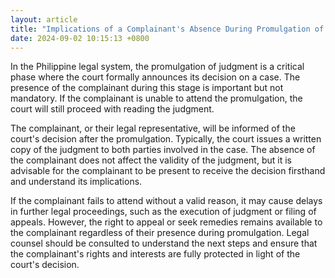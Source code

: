 ```yaml
---
layout: article
title: "Implications of a Complainant's Absence During Promulgation of Judgment in the Philippines"
date: 2024-09-02 10:15:13 +0800
---
```


<p>In the Philippine legal system, the promulgation of judgment is a critical phase where the court formally announces its decision on a case. The presence of the complainant during this stage is important but not mandatory. If the complainant is unable to attend the promulgation, the court will still proceed with reading the judgment.</p><p>The complainant, or their legal representative, will be informed of the court's decision after the promulgation. Typically, the court issues a written copy of the judgment to both parties involved in the case. The absence of the complainant does not affect the validity of the judgment, but it is advisable for the complainant to be present to receive the decision firsthand and understand its implications.</p><p>If the complainant fails to attend without a valid reason, it may cause delays in further legal proceedings, such as the execution of judgment or filing of appeals. However, the right to appeal or seek remedies remains available to the complainant regardless of their presence during promulgation. Legal counsel should be consulted to understand the next steps and ensure that the complainant's rights and interests are fully protected in light of the court's decision.</p>